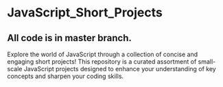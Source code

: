 # JavaScript_Short_Projects
## All code is in master branch.
Explore the world of JavaScript through a collection of concise and engaging short projects! This repository is a curated assortment of small-scale JavaScript projects designed to enhance your understanding of key concepts and sharpen your coding skills.
